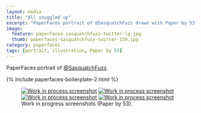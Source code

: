 ```yaml
---
layout: media
title: "All snuggled up"
excerpt: "PaperFaces portrait of @SasquatchFuzz drawn with Paper by 53 on an iPad."
image: 
  feature: paperfaces-sasquatchfuzz-twitter-lg.jpg
  thumb: paperfaces-sasquatchfuzz-twitter-150.jpg
category: paperfaces
tags: [portrait, illustration, Paper by 53]
---
```


PaperFaces portrait of <a href="http://twitter.com/SasquatchFuzz">@SasquatchFuzz</a>.

{% include paperfaces-boilerplate-2.html %}

<figure class="half">
	<a href="{{ site.url }}/images/paperfaces-sasquatchfuzz-process-1-lg.jpg"><img src="{{ site.url }}/images/paperfaces-sasquatchfuzz-process-1-600.jpg" alt="Work in process screenshot"></a>
	<a href="{{ site.url }}/images/paperfaces-sasquatchfuzz-process-2-lg.jpg"><img src="{{ site.url }}/images/paperfaces-sasquatchfuzz-process-2-600.jpg" alt="Work in process screenshot"></a>
	<a href="{{ site.url }}/images/paperfaces-sasquatchfuzz-process-3-lg.jpg"><img src="{{ site.url }}/images/paperfaces-sasquatchfuzz-process-3-600.jpg" alt="Work in process screenshot"></a>
	<a href="{{ site.url }}/images/paperfaces-sasquatchfuzz-process-4-lg.jpg"><img src="{{ site.url }}/images/paperfaces-sasquatchfuzz-process-4-600.jpg" alt="Work in process screenshot"></a>
	<figcaption>Work in progress screenshots (Paper by 53).</figcaption>
</figure>